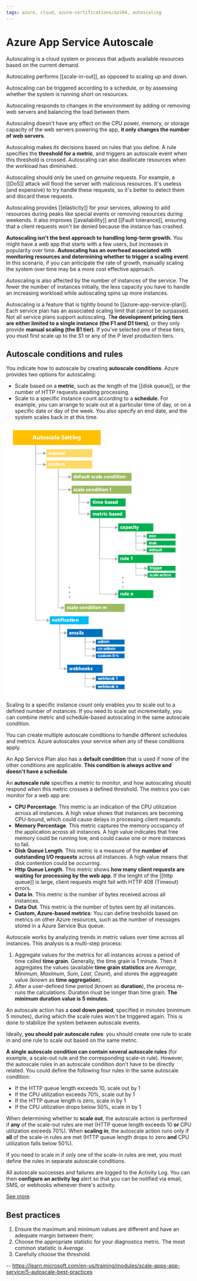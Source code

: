 ```yaml
---
tags: azure, cloud, azure-certifications/az204, autoscaling
---
```


# Azure App Service Autoscale

Autoscaling is a cloud system or process that adjusts available resources based on the current demand.

Autoscaling performs [[scale-in-out]], as opposed to scaling up and down.

Autoscaling can be triggered according to a schedule, or by assessing whether the system is running short on resources.

Autoscaling responds to changes in the environment by adding or removing web servers and balancing the load between them.

Autoscaling doesn't have any effect on the CPU power, memory, or storage capacity of the web servers powering the app, **it only changes the number of web servers**.

Autoscaling makes its decisions based on rules that you define. A rule specifies the **threshold for a metric**, and triggers an autoscale event when this threshold is crossed. Autoscaling can also deallocate resources when the workload has diminished.

Autoscaling should only be used on *genuine* requests. For example, a [[DoS]] attack will flood the server with malicious resources. It's useless (and expensive) to try handle these requests, so it's better to detect them and discard these requests.

Autoscaling provides [[elasticity]] for your services, allowing to add resources during peaks like special events or removing resources during weekends. It also improves [[availability]] and [[Fault tolerance]], ensuring that a client requests won't be denied because the instance has crashed.

**Autoscaling isn't the best approach to handling long-term growth.** You might have a web app that starts with a few users, but increases in popularity over time. **Autoscaling has an overhead associated with monitoring resources and determining whether to trigger a scaling event**. In this scenario, if you can anticipate the rate of growth, manually scaling the system over time may be a more cost effective approach.

Autoscaling is also affected by the number of instances of the service. The fewer the number of instances initially, the less capacity you have to handle an increasing workload while autoscaling spins up more instances.

Autoscaling is a feature that is tightly bound to [[azure-app-service-plan]]. Each service plan has an associated scaling limit that cannot be surpassed. Not all service plans support autoscaling. T**he development pricing tiers are either limited to a single instance (the F1 and D1 tiers)**, or they only provide **manual scaling (the B1 tier)**. If you've selected one of these tiers, you must first scale up to the S1 or any of the P level production tiers.

## Autoscale conditions and rules

You indicate how to autoscale by creating **autoscale conditions**. Azure provides two options for autoscaling:

- Scale based on a **metric**, such as the length of the [[disk queue]], or the number of HTTP requests awaiting processing.
- Scale to a specific instance count according to a **schedule**. For example, you can arrange to scale out at a particular time of day, or on a specific date or day of the week. You also specify an end date, and the system scales back in at this time.

![Autoscale settings](./autoscale-settings.png)

Scaling to a specific instance count only enables you to scale out to a defined number of instances. If you need to scale out incrementally, you can combine metric and schedule-based autoscaling in the same autoscale condition.

You can create multiple autoscale conditions to handle different schedules and metrics. Azure autoscales your service when any of these conditions apply.

An App Service Plan also has a **default condition** that is used if none of the other conditions are applicable. **This condition is always active and doesn't have a schedule**.

An **autoscale rule** specifies a metric to monitor, and how autoscaling should respond when this metric crosses a defined threshold. The metrics you can monitor for a web app are:

- **CPU Percentage**. This metric is an indication of the CPU utilization across all instances. A high value shows that instances are becoming CPU-bound, which could cause delays in processing client requests.
- **Memory Percentage**. This metric captures the memory occupancy of the application across all instances. A high value indicates that free memory could be running low, and could cause one or more instances to fail.
- **Disk Queue Length**. This metric is a measure of the **number of outstanding I/O requests** across all instances. A high value means that disk contention could be occurring.
- **Http Queue Length**. This metric shows **how many client requests are waiting for processing by the web app**. If the lenght of the [[http queue]] is large, client requests might fail with HTTP 408 (Timeout) errors.
- **Data In**. This metric is the number of bytes received across all instances.
- **Data Out**. This metric is the number of bytes sent by all instances.
- **Custom, Azure-based metrics**: You can define tresholds based on metrics on other Azure resources, such as the number of messages stored in a Azure Service Bus queue.

Autoscale works by analyzing trends in metric values over time across all instances. This analysis is a multi-step process:

1. Aggregate values for the metrics for all instances across a period of time called **time grain**. Generally, the time grain is 1 minute. Then it aggregates the values (available **time grain statistics** are *Average*, *Minimum*, *Maximum*, *Sum*, *Last*, *Count*), and stores the aggreagate value (known as **time aggregation**).
2. After a user-defined time period (known as **duration**), the process re-runs the calculations. Duration must be longer than time grain. **The minimum duration value is 5 minutes**.

An autoscale action has a **cool down period**, specified in minutes (minimum 5 minutes), during which the scale rules won't be triggered again. This is done to stabilize the system between autoscale events.

Ideally, **you should pair autoscale rules**: you should create one rule to scale in and one rule to scale out based on the same metric.

**A single autoscale condition can contain several autoscale rules** (for example, a scale-out rule and the corresponding scale-in rule). However, the autoscale rules in an autoscale condition don't have to be directly related.
You could define the following four rules in the same autoscale condition:

- If the HTTP queue length exceeds 10, scale out by 1
- If the CPU utilization exceeds 70%, scale out by 1
- If the HTTP queue length is zero, scale in by 1
- If the CPU utilization drops below 50%, scale in by 1

When determining whether to **scale out**, the autoscale action is performed if **any** of the scale-out rules are met (HTTP queue length exceeds 10 **or** CPU utilization exceeds 70%).
When **scaling in**, the autoscale action runs only if **all** of the scale-in rules are met (HTTP queue length drops to zero **and** CPU utilization falls below 50%).

If you need to scale in if only one of the scale-in rules are met, you must define the rules in separate autoscale conditions.

All autoscale successes and failures are logged to the Activity Log. You can then **configure an activity log** alert so that you can be notified via email, SMS, or webhooks whenever there's activity.

[See more](https://learn.microsoft.com/en-us/azure/azure-monitor/autoscale/autoscale-understanding-settings).

## Best practices

1. Ensure the maximum and minimum values are different and have an adequate margin between them;
2. Choose the appropriate statistic for your diagnostics metric. The most common statistic is *Average*.
3. Carefully choose the threshold.

-- <https://learn.microsoft.com/en-us/training/modules/scale-apps-app-service/5-autoscale-best-practices>
